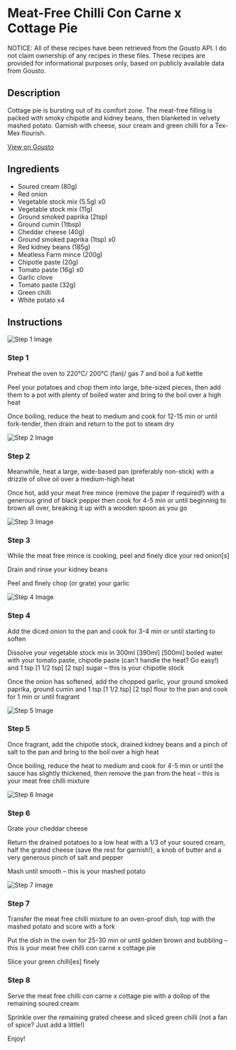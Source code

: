 # Meat-Free Chilli Con Carne x Cottage Pie

NOTICE: All of these recipes have been retrieved from the Gousto API. I do not claim ownership of any recipes in these files. These recipes are provided for informational purposes only, based on publicly available data from Gousto.

## Description

Cottage pie is bursting out of its comfort zone. The meat-free filling is packed with smoky chipotle and kidney beans, then blanketed in velvety mashed potato. Garnish with cheese, sour cream and green chilli for a Tex-Mex flourish. 

[View on Gousto](https://www.gousto.co.uk/recipes/cookbook/meat-free-chilli-con-carne-x-cottage-pie)

## Ingredients

- Soured cream (80g)
- Red onion
- Vegetable stock mix (5.5g) x0
- Vegetable stock mix (11g)
- Ground smoked paprika (2tsp)
- Ground cumin (1tbsp)
- Cheddar cheese (40g)
- Ground smoked paprika (1tsp) x0
- Red kidney beans (185g)
- Meatless Farm mince (200g)
- Chipotle paste (20g)
- Tomato paste (16g) x0
- Garlic clove
- Tomato paste (32g)
- Green chilli
- White potato x4

## Instructions

![Step 1 Image](https://production-media.gousto.co.uk/cms/recipe-step-image/Step-1-1662482657937-x200.jpg)

### Step 1

Preheat the oven to 220°C/ 200°C (fan)/ gas 7 and boil a full kettle

Peel your potatoes and chop them into large, bite-sized pieces, then add them to a pot with plenty of boiled water and bring to the boil over a high heat

Once boiling, reduce the heat to medium and cook for 12-15 min or until fork-tender, then drain and return to the pot to steam dry

![Step 2 Image](https://production-media.gousto.co.uk/cms/recipe-step-image/Step-2-1662482662594-x200.jpg)

### Step 2

Meanwhile, heat a large, wide-based pan (preferably non-stick) with a drizzle of olive oil over a medium-high heat

Once hot, add your meat free mince (remove the paper if required!) with a generous grind of black pepper then cook for 4-5 min or until beginning to brown all over, breaking it up with a wooden spoon as you go

![Step 3 Image](https://production-media.gousto.co.uk/cms/recipe-step-image/Step-3-1662482665737-x200.jpg)

### Step 3

While the meat free mince is cooking, peel and finely dice your red onion[s]

Drain and rinse your kidney beans

Peel and finely chop (or grate) your garlic

![Step 4 Image](https://production-media.gousto.co.uk/cms/recipe-step-image/Step-4-copy-1731682719067-x200.jpg)

### Step 4

Add the diced onion to the pan and cook for 3-4 min or until starting to soften

Dissolve your vegetable stock mix in 300ml <span class="text-purple">[390ml]</span> <span class="text-danger">[500ml] </span>boiled water with your tomato paste, chipotle paste (can't handle the heat? Go easy!) and 1 tsp <span class="text-purple">[1 1/2 tsp]</span> <span class="text-danger">[2 tsp]</span> sugar – this is your chipotle stock

Once the onion has softened, add the chopped garlic, your ground smoked paprika, ground cumin and 1 tsp <span class="text-purple">[1 1/2 tsp] </span><span class="text-danger">[2 tsp] </span>flour to the pan and cook for 1 min or until fragrant

![Step 5 Image](https://production-media.gousto.co.uk/cms/recipe-step-image/Step-5-1662482674801-x200.jpg)

### Step 5

Once fragrant, add the chipotle stock, drained kidney beans and a pinch of salt to the pan and bring to the boil over a high heat

Once boiling, reduce the heat to medium and cook for 4-5 min or until the sauce has slightly thickened, then remove the pan from the heat – this is your meat free chilli mixture

![Step 6 Image](https://production-media.gousto.co.uk/cms/recipe-step-image/Step-6-1662482679213-x200.jpg)

### Step 6

Grate your cheddar cheese

Return the drained potatoes to a low heat with a 1/3 of your soured cream, half the grated cheese (save the rest for garnish!), a knob of butter and a very generous pinch of salt and pepper

Mash until smooth – this is your mashed potato

![Step 7 Image](https://production-media.gousto.co.uk/cms/recipe-step-image/Step-7-1662482684103-x200.jpg)

### Step 7

Transfer the meat free chilli mixture to an oven-proof dish, top with the mashed potato and score with a fork

Put the dish in the oven for 25-30 min or until golden brown and bubbling – this is your meat free chilli con carne x cottage pie

Slice your green chilli[es] finely

### Step 8

Serve the meat free chilli con carne x cottage pie with a dollop of the remaining soured cream

Sprinkle over the remaining grated cheese and sliced green chilli (not a fan of spice? Just add a little!)

Enjoy!

